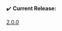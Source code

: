 <div markdown="block" class="alert alert-success">

:heavy_check_mark: **Current Release:**

<a href="release/ParseGPQ-2.0.0.jar" download>2.0.0</a>

</div>

